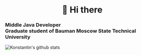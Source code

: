 <h1 align="center">
  👋 Hi there
</h1>
<h3 align="left">
  Middle Java Developer <br>
  Graduate student of Bauman Moscow State Technical University
</h3>

![Konstantin's github stats](https://github-readme-stats.vercel.app/api?username=domanovkon&show_icons=true&theme=dark)
